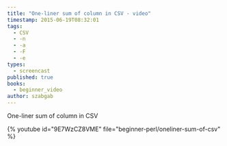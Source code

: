 ```yaml
---
title: "One-liner sum of column in CSV - video"
timestamp: 2015-06-19T08:32:01
tags:
  - CSV
  - -n
  - -a
  - -F
  - -e
types:
  - screencast
published: true
books:
  - beginner_video
author: szabgab
---
```



One-liner sum of column in CSV


{% youtube id="9E7WzCZ8VME" file="beginner-perl/oneliner-sum-of-csv" %}
